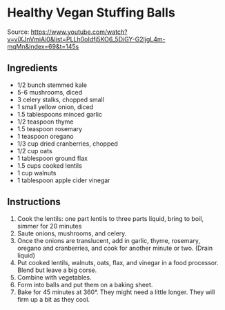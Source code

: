 # Healthy Vegan Stuffing Balls

Source: https://www.youtube.com/watch?v=viXJnVmiAi0&list=PLLh0oIdfj5KO6_5DiGY-G2ljgL4m-mqMn&index=69&t=145s

## Ingredients

* 1/2 bunch stemmed kale
* 5-6 mushrooms, diced
* 3 celery stalks, chopped small
* 1 small yellow onion, diced
* 1.5 tablespoons minced garlic
* 1/2 teaspoon thyme
* 1.5 teaspoon rosemary
* 1 teaspoon oregano
* 1/3 cup dried cranberries, chopped
* 1/2 cup oats
* 1 tablespoon ground flax
* 1.5 cups cooked lentils
* 1 cup walnuts
* 1 tablespoon apple cider vinegar

## Instructions

1. Cook the lentils: one part lentils to three parts liquid, bring to boil, simmer for 20 minutes
2. Saute onions, mushrooms,  and celery. 
3. Once the onions are translucent, add in garlic, thyme, rosemary, oregano and cranberries, and cook for another minute or two.  (Drain liquid)
4. Put cooked lentils, walnuts, oats, flax, and vinegar in a food processor. Blend but leave a big corse. 
5. Combine with vegetables.
6. Form into balls and put them on a baking sheet.
7. Bake for 45 minutes at  360°. They might need a little longer. They will firm up a bit as they cool.

